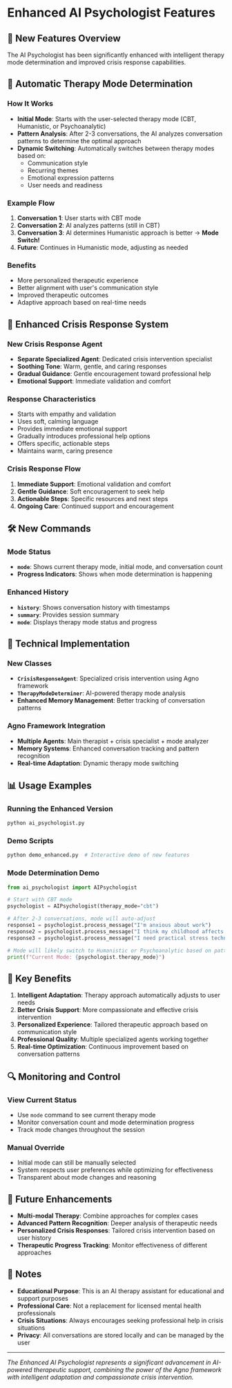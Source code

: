 # Enhanced AI Psychologist Features

## 🚀 New Features Overview

The AI Psychologist has been significantly enhanced with intelligent therapy mode determination and improved crisis response capabilities.

## 🔄 Automatic Therapy Mode Determination

### How It Works
- **Initial Mode**: Starts with the user-selected therapy mode (CBT, Humanistic, or Psychoanalytic)
- **Pattern Analysis**: After 2-3 conversations, the AI analyzes conversation patterns to determine the optimal approach
- **Dynamic Switching**: Automatically switches between therapy modes based on:
  - Communication style
  - Recurring themes
  - Emotional expression patterns
  - User needs and readiness

### Example Flow
1. **Conversation 1**: User starts with CBT mode
2. **Conversation 2**: AI analyzes patterns (still in CBT)
3. **Conversation 3**: AI determines Humanistic approach is better → **Mode Switch!**
4. **Future**: Continues in Humanistic mode, adjusting as needed

### Benefits
- More personalized therapeutic experience
- Better alignment with user's communication style
- Improved therapeutic outcomes
- Adaptive approach based on real-time needs

## 🚨 Enhanced Crisis Response System

### New Crisis Response Agent
- **Separate Specialized Agent**: Dedicated crisis intervention specialist
- **Soothing Tone**: Warm, gentle, and caring responses
- **Gradual Guidance**: Gentle encouragement toward professional help
- **Emotional Support**: Immediate validation and comfort

### Response Characteristics
- Starts with empathy and validation
- Uses soft, calming language
- Provides immediate emotional support
- Gradually introduces professional help options
- Offers specific, actionable steps
- Maintains warm, caring presence

### Crisis Response Flow
1. **Immediate Support**: Emotional validation and comfort
2. **Gentle Guidance**: Soft encouragement to seek help
3. **Actionable Steps**: Specific resources and next steps
4. **Ongoing Care**: Continued support and encouragement

## 🛠️ New Commands

### Mode Status
- **`mode`**: Shows current therapy mode, initial mode, and conversation count
- **Progress Indicators**: Shows when mode determination is happening

### Enhanced History
- **`history`**: Shows conversation history with timestamps
- **`summary`**: Provides session summary
- **`mode`**: Displays therapy mode status and progress

## 🔧 Technical Implementation

### New Classes
- **`CrisisResponseAgent`**: Specialized crisis intervention using Agno framework
- **`TherapyModeDeterminer`**: AI-powered therapy mode analysis
- **Enhanced Memory Management**: Better tracking of conversation patterns

### Agno Framework Integration
- **Multiple Agents**: Main therapist + crisis specialist + mode analyzer
- **Memory Systems**: Enhanced conversation tracking and pattern recognition
- **Real-time Adaptation**: Dynamic therapy mode switching

## 📊 Usage Examples

### Running the Enhanced Version
```bash
python ai_psychologist.py
```

### Demo Scripts
```bash
python demo_enhanced.py  # Interactive demo of new features
```

### Mode Determination Demo
```python
from ai_psychologist import AIPsychologist

# Start with CBT mode
psychologist = AIPsychologist(therapy_mode="cbt")

# After 2-3 conversations, mode will auto-adjust
response1 = psychologist.process_message("I'm anxious about work")
response2 = psychologist.process_message("I think my childhood affects me")
response3 = psychologist.process_message("I need practical stress techniques")

# Mode will likely switch to Humanistic or Psychoanalytic based on patterns
print(f"Current Mode: {psychologist.therapy_mode}")
```

## 🎯 Key Benefits

1. **Intelligent Adaptation**: Therapy approach automatically adjusts to user needs
2. **Better Crisis Support**: More compassionate and effective crisis intervention
3. **Personalized Experience**: Tailored therapeutic approach based on communication style
4. **Professional Quality**: Multiple specialized agents working together
5. **Real-time Optimization**: Continuous improvement based on conversation patterns

## 🔍 Monitoring and Control

### View Current Status
- Use `mode` command to see current therapy mode
- Monitor conversation count and mode determination progress
- Track mode changes throughout the session

### Manual Override
- Initial mode can still be manually selected
- System respects user preferences while optimizing for effectiveness
- Transparent about mode changes and reasoning

## 🚀 Future Enhancements

- **Multi-modal Therapy**: Combine approaches for complex cases
- **Advanced Pattern Recognition**: Deeper analysis of therapeutic needs
- **Personalized Crisis Responses**: Tailored crisis intervention based on user history
- **Therapeutic Progress Tracking**: Monitor effectiveness of different approaches

## 📝 Notes

- **Educational Purpose**: This is an AI therapy assistant for educational and support purposes
- **Professional Care**: Not a replacement for licensed mental health professionals
- **Crisis Situations**: Always encourages seeking professional help in crisis situations
- **Privacy**: All conversations are stored locally and can be managed by the user

---

*The Enhanced AI Psychologist represents a significant advancement in AI-powered therapeutic support, combining the power of the Agno framework with intelligent adaptation and compassionate crisis intervention.*
